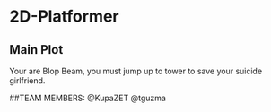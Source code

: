# 2D-Platformer
## Main Plot
Your are Blop Beam, you must jump up to tower to save your suicide girlfriend.

##TEAM MEMBERS:
@KupaZET 
@tguzma
